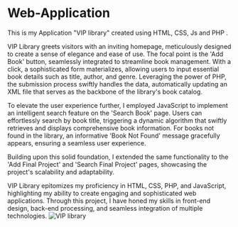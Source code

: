 # Web-Application
This is my Application "VIP library" created using HTML, CSS, Js and PHP .

VIP Library greets visitors with an inviting homepage, meticulously designed to create a sense of elegance and ease of use. The focal point is the 'Add Book' button, seamlessly integrated to streamline book management.
With a click, a sophisticated form materializes, allowing users to input essential book details such as title, author, and genre. Leveraging the power of PHP, the submission process swiftly handles the data, automatically updating an XML file that serves as the backbone of the library's book catalog.

To elevate the user experience further, I employed JavaScript to implement an intelligent search feature on the 'Search Book' page. Users can effortlessly search by book title, triggering a dynamic algorithm that swiftly retrieves and displays comprehensive book information. For books not found in the library, an informative 'Book Not Found' message gracefully appears, ensuring a seamless user experience.

Building upon this solid foundation, I extended the same functionality to the 'Add Final Project' and 'Search Final Project' pages, showcasing the project's scalability and adaptability.

VIP Library epitomizes my proficiency in HTML, CSS, PHP, and JavaScript, highlighting my ability to create engaging and sophisticated web applications. Through this project, I have honed my skills in front-end design, back-end processing, and seamless integration of multiple technologies.
![VIP library](https://github.com/Molkaat/Web-Application/assets/121430146/270b5e24-0891-4de8-9e08-5a723061d4e9)
